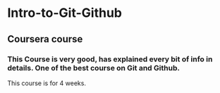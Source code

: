 # Intro-to-Git-Github
## Coursera course

### This Course is very good, has explained every bit of info in details. One of the best course on Git and Github.

This course is for 4 weeks.
